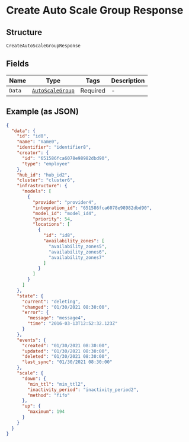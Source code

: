 
# Create Auto Scale Group Response

## Structure

`CreateAutoScaleGroupResponse`

## Fields

| Name | Type | Tags | Description |
|  --- | --- | --- | --- |
| `Data` | [`AutoScaleGroup`](../../doc/models/auto-scale-group.md) | Required | - |

## Example (as JSON)

```json
{
  "data": {
    "id": "id0",
    "name": "name0",
    "identifier": "identifier8",
    "creator": {
      "id": "651586fca6078e98982dbd90",
      "type": "employee"
    },
    "hub_id": "hub_id2",
    "cluster": "cluster6",
    "infrastructure": {
      "models": [
        {
          "provider": "provider4",
          "integration_id": "651586fca6078e98982dbd90",
          "model_id": "model_id4",
          "priority": 54,
          "locations": [
            {
              "id": "id8",
              "availability_zones": [
                "availability_zones5",
                "availability_zones6",
                "availability_zones7"
              ]
            }
          ]
        }
      ]
    },
    "state": {
      "current": "deleting",
      "changed": "01/30/2021 08:30:00",
      "error": {
        "message": "message4",
        "time": "2016-03-13T12:52:32.123Z"
      }
    },
    "events": {
      "created": "01/30/2021 08:30:00",
      "updated": "01/30/2021 08:30:00",
      "deleted": "01/30/2021 08:30:00",
      "last_sync": "01/30/2021 08:30:00"
    },
    "scale": {
      "down": {
        "min_ttl": "min_ttl2",
        "inactivity_period": "inactivity_period2",
        "method": "fifo"
      },
      "up": {
        "maximum": 194
      }
    }
  }
}
```

